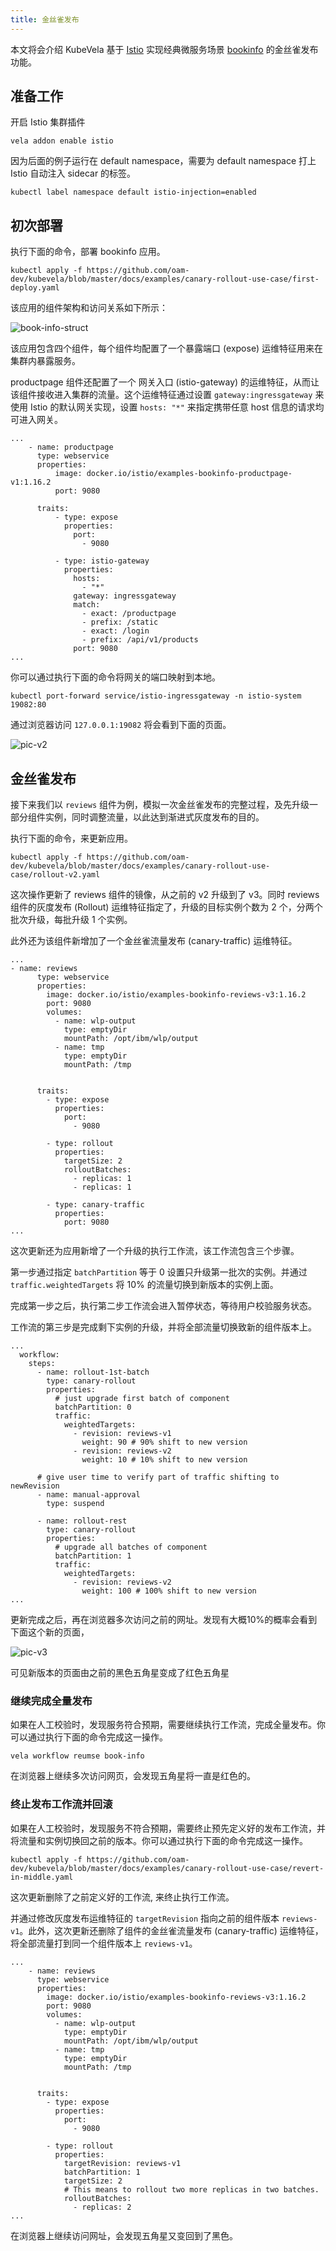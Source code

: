 ```yaml
---
title: 金丝雀发布
---
```


本文将会介绍 KubeVela 基于 [Istio](https://istio.io/latest/) 实现经典微服务场景 [bookinfo](https://istio.io/latest/docs/examples/bookinfo/?ie=utf-8&hl=en&docs-search=Canary) 的金丝雀发布功能。 

## 准备工作

开启 Istio 集群插件
```shell
vela addon enable istio
```

因为后面的例子运行在 default namespace，需要为 default namespace 打上 Istio 自动注入 sidecar 的标签。

```shell
kubectl label namespace default istio-injection=enabled
```

## 初次部署

执行下面的命令，部署 bookinfo 应用。

```shell
kubectl apply -f https://github.com/oam-dev/kubevela/blob/master/docs/examples/canary-rollout-use-case/first-deploy.yaml
```

该应用的组件架构和访问关系如下所示：

![book-info-struct](../resources/book-info-struct.jpg)

该应用包含四个组件，每个组件均配置了一个暴露端口 (expose) 运维特征用来在集群内暴露服务。 

productpage 组件还配置了一个 网关入口 (istio-gateway) 的运维特征，从而让该组件接收进入集群的流量。这个运维特征通过设置 `gateway:ingressgateway` 来使用 Istio 的默认网关实现，设置 `hosts: "*"` 来指定携带任意 host 信息的请求均可进入网关。
```shell
...
    - name: productpage
      type: webservice
      properties:
          image: docker.io/istio/examples-bookinfo-productpage-v1:1.16.2
          port: 9080

      traits:
          - type: expose
            properties:
              port:
                - 9080

          - type: istio-gateway
            properties:
              hosts:
                - "*"
              gateway: ingressgateway
              match:
                - exact: /productpage
                - prefix: /static
                - exact: /login
                - prefix: /api/v1/products
              port: 9080
...
```

你可以通过执行下面的命令将网关的端口映射到本地。
```shell
kubectl port-forward service/istio-ingressgateway -n istio-system 19082:80
```
通过浏览器访问 `127.0.0.1:19082` 将会看到下面的页面。

![pic-v2](../resources/canary-pic-v2.jpg)

## 金丝雀发布

接下来我们以 `reviews` 组件为例，模拟一次金丝雀发布的完整过程，及先升级一部分组件实例，同时调整流量，以此达到渐进式灰度发布的目的。

执行下面的命令，来更新应用。
```shell
kubectl apply -f https://github.com/oam-dev/kubevela/blob/master/docs/examples/canary-rollout-use-case/rollout-v2.yaml
```
这次操作更新了 reviews 组件的镜像，从之前的 v2 升级到了 v3。同时 reviews 组件的灰度发布 (Rollout) 运维特征指定了，升级的目标实例个数为 2 个，分两个批次升级，每批升级 1 个实例。

此外还为该组件新增加了一个金丝雀流量发布 (canary-traffic) 运维特征。
```shell
...
- name: reviews
      type: webservice
      properties:
        image: docker.io/istio/examples-bookinfo-reviews-v3:1.16.2
        port: 9080
        volumes:
          - name: wlp-output
            type: emptyDir
            mountPath: /opt/ibm/wlp/output
          - name: tmp
            type: emptyDir
            mountPath: /tmp


      traits:
        - type: expose
          properties:
            port:
              - 9080

        - type: rollout
          properties:
            targetSize: 2
            rolloutBatches:
              - replicas: 1
              - replicas: 1
              
        - type: canary-traffic
          properties:
            port: 9080
...
```

这次更新还为应用新增了一个升级的执行工作流，该工作流包含三个步骤。

第一步通过指定 `batchPartition` 等于 0 设置只升级第一批次的实例。并通过 `traffic.weightedTargets` 将 10% 的流量切换到新版本的实例上面。

完成第一步之后，执行第二步工作流会进入暂停状态，等待用户校验服务状态。

工作流的第三步是完成剩下实例的升级，并将全部流量切换致新的组件版本上。

```shell
...
  workflow:
    steps:
      - name: rollout-1st-batch
        type: canary-rollout
        properties:
          # just upgrade first batch of component
          batchPartition: 0
          traffic:
            weightedTargets:
              - revision: reviews-v1
                weight: 90 # 90% shift to new version
              - revision: reviews-v2
                weight: 10 # 10% shift to new version

      # give user time to verify part of traffic shifting to newRevision
      - name: manual-approval
        type: suspend

      - name: rollout-rest
        type: canary-rollout
        properties:
          # upgrade all batches of component
          batchPartition: 1
          traffic:
            weightedTargets:
              - revision: reviews-v2
                weight: 100 # 100% shift to new version
...
```

更新完成之后，再在浏览器多次访问之前的网址。发现有大概10%的概率会看到下面这个新的页面，

![pic-v3](../resources/canary-pic-v3.jpg)

可见新版本的页面由之前的黑色五角星变成了红色五角星

### 继续完成全量发布

如果在人工校验时，发现服务符合预期，需要继续执行工作流，完成全量发布。你可以通过执行下面的命令完成这一操作。

```shell
vela workflow reumse book-info
```

在浏览器上继续多次访问网页，会发现五角星将一直是红色的。

### 终止发布工作流并回滚

如果在人工校验时，发现服务不符合预期，需要终止预先定义好的发布工作流，并将流量和实例切换回之前的版本。你可以通过执行下面的命令完成这一操作。

```shell
kubectl apply -f https://github.com/oam-dev/kubevela/blob/master/docs/examples/canary-rollout-use-case/revert-in-middle.yaml
```

这次更新删除了之前定义好的工作流, 来终止执行工作流。

并通过修改灰度发布运维特征的 `targetRevision` 指向之前的组件版本 `reviews-v1`。此外，这次更新还删除了组件的金丝雀流量发布 (canary-traffic) 运维特征，将全部流量打到同一个组件版本上 `reviews-v1`。

```shell
...
    - name: reviews
      type: webservice
      properties:
        image: docker.io/istio/examples-bookinfo-reviews-v3:1.16.2
        port: 9080
        volumes:
          - name: wlp-output
            type: emptyDir
            mountPath: /opt/ibm/wlp/output
          - name: tmp
            type: emptyDir
            mountPath: /tmp


      traits:
        - type: expose
          properties:
            port:
              - 9080

        - type: rollout
          properties:
            targetRevision: reviews-v1
            batchPartition: 1
            targetSize: 2
            # This means to rollout two more replicas in two batches.
            rolloutBatches:
              - replicas: 2
...
```

在浏览器上继续访问网址，会发现五角星又变回到了黑色。

